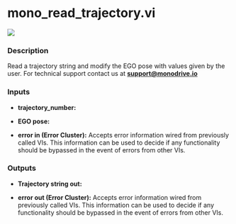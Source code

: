 # mono_read_trajectory.vi

<p class="img_container">
<img class="lg_img" src="../mono_read_trajectory.png"/>
</p>

### Description

Read a trajectory string and modify the EGO pose with values given by the user.
For technical support contact us at <b>support@monodrive.io</b> 

### Inputs

- **trajectory_number:**   

- **EGO pose:**   

- **error in (Error Cluster):** Accepts error information wired from previously called VIs. This information can be used to decide if any functionality should be bypassed in the event of errors from other VIs. 

### Outputs

- **Trajectory string out:**   

- **error out (Error Cluster):** Accepts error information wired from previously called VIs. This information can be used to decide if any functionality should be bypassed in the event of errors from other VIs. 

<p>&nbsp;</p>
